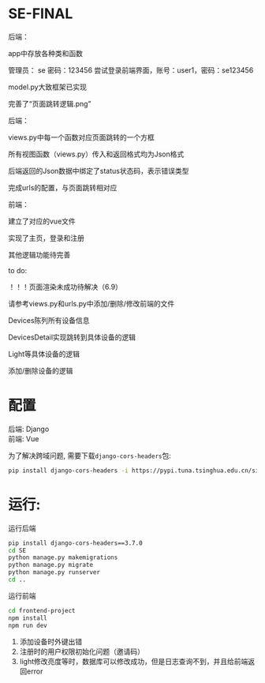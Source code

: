 # SE-FINAL
后端：

app中存放各种类和函数

管理员： se 密码：123456
尝试登录前端界面，账号：user1，密码：se123456

model.py大致框架已实现

完善了“页面跳转逻辑.png”

后端：

views.py中每一个函数对应页面跳转的一个方框

所有视图函数（views.py）传入和返回格式均为Json格式

后端返回的Json数据中绑定了status状态码，表示错误类型

完成urls的配置，与页面跳转相对应


前端：

建立了对应的vue文件

实现了主页，登录和注册

其他逻辑功能待完善

to do:

！！！页面渲染未成功待解决（6.9）

请参考views.py和urls.py中添加/删除/修改前端的文件

Devices陈列所有设备信息

DevicesDetail实现跳转到具体设备的逻辑

Light等具体设备的逻辑

添加/删除设备的逻辑  

# 配置  
后端: Django  
前端: Vue  

为了解决跨域问题, 需要下载`django-cors-headers`包:  
```bash
pip install django-cors-headers -i https://pypi.tuna.tsinghua.edu.cn/simple
```

# 运行:  

运行后端  
```bash
pip install django-cors-headers==3.7.0
cd SE
python manage.py makemigrations
python manage.py migrate
python manage.py runserver
cd ..
```

运行前端  
```bash
cd frontend-project
npm install
npm run dev
```


1. 添加设备时外键出错
2. 注册时的用户权限初始化问题（邀请码）
3. light修改亮度等时，数据库可以修改成功，但是日志查询不到，并且给前端返回error
